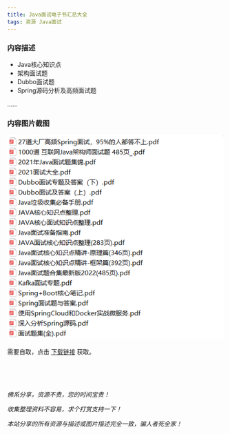 ```yaml
---
title: Java面试电子书汇总大全
tags: 资源 Java面试
---
```


### 内容描述

- Java核心知识点
- 架构面试题
- Dubbo面试题
- Spring源码分析及高频面试题

......

### 内容图片截图

<img class="image image--xl" src="/assets/resource/java-interview/2021-02-01-resource-java-interview-ebook.png"/>



需要自取，点击 [下载链接](https://pan.baidu.com/s/1oMqrkrvz1zivv_bFZAcneg?pwd=df6o) 获取。

<br/>

<br/>

<br/>

*佛系分享，资源不贵，您的时间宝贵！*

*收集整理资料不容易，求个打赏支持一下！*

*本站分享的所有资源与描述或图片描述完全一致，骗人者死全家！*
